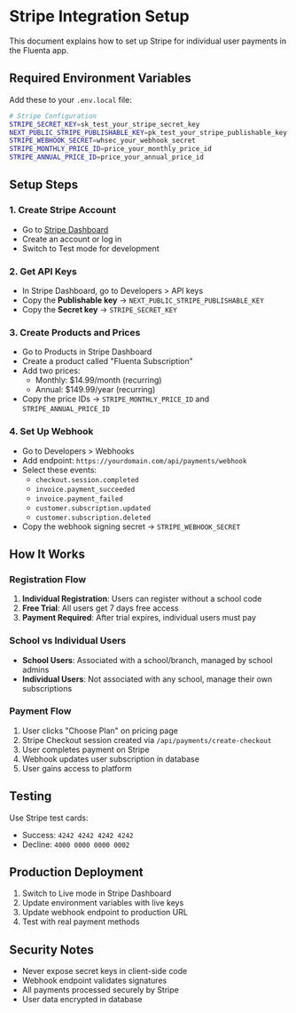 # Stripe Integration Setup

This document explains how to set up Stripe for individual user payments in the Fluenta app.

## Required Environment Variables

Add these to your `.env.local` file:

```bash
# Stripe Configuration
STRIPE_SECRET_KEY=sk_test_your_stripe_secret_key
NEXT_PUBLIC_STRIPE_PUBLISHABLE_KEY=pk_test_your_stripe_publishable_key
STRIPE_WEBHOOK_SECRET=whsec_your_webhook_secret
STRIPE_MONTHLY_PRICE_ID=price_your_monthly_price_id
STRIPE_ANNUAL_PRICE_ID=price_your_annual_price_id
```

## Setup Steps

### 1. Create Stripe Account

- Go to [Stripe Dashboard](https://dashboard.stripe.com)
- Create an account or log in
- Switch to Test mode for development

### 2. Get API Keys

- In Stripe Dashboard, go to Developers > API keys
- Copy the **Publishable key** → `NEXT_PUBLIC_STRIPE_PUBLISHABLE_KEY`
- Copy the **Secret key** → `STRIPE_SECRET_KEY`

### 3. Create Products and Prices

- Go to Products in Stripe Dashboard
- Create a product called "Fluenta Subscription"
- Add two prices:
  - Monthly: $14.99/month (recurring)
  - Annual: $149.99/year (recurring)
- Copy the price IDs → `STRIPE_MONTHLY_PRICE_ID` and `STRIPE_ANNUAL_PRICE_ID`

### 4. Set Up Webhook

- Go to Developers > Webhooks
- Add endpoint: `https://yourdomain.com/api/payments/webhook`
- Select these events:
  - `checkout.session.completed`
  - `invoice.payment_succeeded`
  - `invoice.payment_failed`
  - `customer.subscription.updated`
  - `customer.subscription.deleted`
- Copy the webhook signing secret → `STRIPE_WEBHOOK_SECRET`

## How It Works

### Registration Flow

1. **Individual Registration**: Users can register without a school code
2. **Free Trial**: All users get 7 days free access
3. **Payment Required**: After trial expires, individual users must pay

### School vs Individual Users

- **School Users**: Associated with a school/branch, managed by school admins
- **Individual Users**: Not associated with any school, manage their own subscriptions

### Payment Flow

1. User clicks "Choose Plan" on pricing page
2. Stripe Checkout session created via `/api/payments/create-checkout`
3. User completes payment on Stripe
4. Webhook updates user subscription in database
5. User gains access to platform

## Testing

Use Stripe test cards:

- Success: `4242 4242 4242 4242`
- Decline: `4000 0000 0000 0002`

## Production Deployment

1. Switch to Live mode in Stripe Dashboard
2. Update environment variables with live keys
3. Update webhook endpoint to production URL
4. Test with real payment methods

## Security Notes

- Never expose secret keys in client-side code
- Webhook endpoint validates signatures
- All payments processed securely by Stripe
- User data encrypted in database
